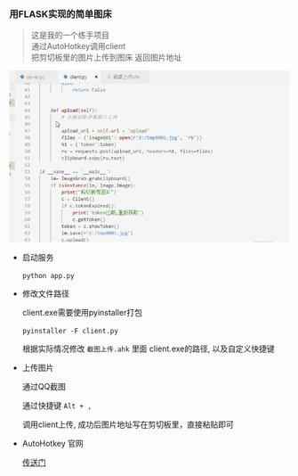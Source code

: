 ### 用FLASK实现的简单图床  

> 这是我的一个练手项目  
> 通过AutoHotkey调用client  
> 把剪切板里的图片上传到图床 返回图片地址  


![](app/demo.gif)


* 启动服务  

  `python app.py`

* 修改文件路径  

  client.exe需要使用pyinstaller打包  

  `pyinstaller -F client.py`  
  
  根据实际情况修改 `截图上传.ahk` 里面 client.exe的路径, 以及自定义快捷键

* 上传图片


  通过QQ截图  

  通过快捷键 `Alt + ,` 

  调用client上传, 成功后图片地址写在剪切板里，直接粘贴即可

* AutoHotkey 官网  

  [传送门](https://autohotkey.com/)